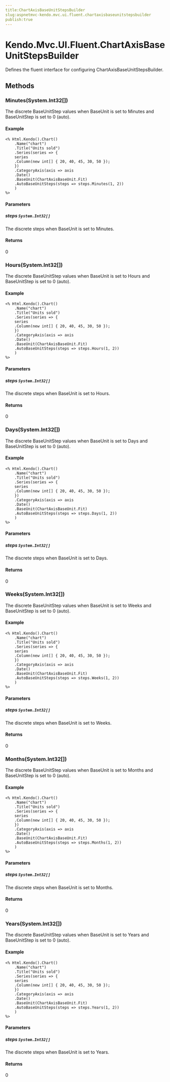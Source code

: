 ```yaml
---
title:ChartAxisBaseUnitStepsBuilder
slug:aspnetmvc-kendo.mvc.ui.fluent.chartaxisbaseunitstepsbuilder
publish:true
---
```


# Kendo.Mvc.UI.Fluent.ChartAxisBaseUnitStepsBuilder
Defines the fluent interface for configuring ChartAxisBaseUnitStepsBuilder.



## Methods

### Minutes(System.Int32[])
The discrete BaseUnitStep values when BaseUnit is set to Minutes and
            BaseUnitStep is set to 0 (auto).

#### Example

    <% Html.Kendo().Chart()
        .Name("chart")
        .Title("Units sold")
        .Series(series => {
        series
        .Column(new int[] { 20, 40, 45, 30, 50 });
        })
        .CategoryAxis(axis => axis
        .Date()
        .BaseUnit(ChartAxisBaseUnit.Fit)
        .AutoBaseUnitSteps(steps => steps.Minutes(1, 2))
        )
    %>
        


#### Parameters

##### steps `System.Int32[]`
The discrete steps when BaseUnit is set to Minutes.



#### Returns
0


### Hours(System.Int32[])
The discrete BaseUnitStep values when BaseUnit is set to Hours and
            BaseUnitStep is set to 0 (auto).

#### Example

    <% Html.Kendo().Chart()
        .Name("chart")
        .Title("Units sold")
        .Series(series => {
        series
        .Column(new int[] { 20, 40, 45, 30, 50 });
        })
        .CategoryAxis(axis => axis
        .Date()
        .BaseUnit(ChartAxisBaseUnit.Fit)
        .AutoBaseUnitSteps(steps => steps.Hours(1, 2))
        )
    %>
        


#### Parameters

##### steps `System.Int32[]`
The discrete steps when BaseUnit is set to Hours.



#### Returns
0


### Days(System.Int32[])
The discrete BaseUnitStep values when BaseUnit is set to Days and
            BaseUnitStep is set to 0 (auto).

#### Example

    <% Html.Kendo().Chart()
        .Name("chart")
        .Title("Units sold")
        .Series(series => {
        series
        .Column(new int[] { 20, 40, 45, 30, 50 });
        })
        .CategoryAxis(axis => axis
        .Date()
        .BaseUnit(ChartAxisBaseUnit.Fit)
        .AutoBaseUnitSteps(steps => steps.Days(1, 2))
        )
    %>
        


#### Parameters

##### steps `System.Int32[]`
The discrete steps when BaseUnit is set to Days.



#### Returns
0


### Weeks(System.Int32[])
The discrete BaseUnitStep values when BaseUnit is set to Weeks and
            BaseUnitStep is set to 0 (auto).

#### Example

    <% Html.Kendo().Chart()
        .Name("chart")
        .Title("Units sold")
        .Series(series => {
        series
        .Column(new int[] { 20, 40, 45, 30, 50 });
        })
        .CategoryAxis(axis => axis
        .Date()
        .BaseUnit(ChartAxisBaseUnit.Fit)
        .AutoBaseUnitSteps(steps => steps.Weeks(1, 2))
        )
    %>
        


#### Parameters

##### steps `System.Int32[]`
The discrete steps when BaseUnit is set to Weeks.



#### Returns
0


### Months(System.Int32[])
The discrete BaseUnitStep values when BaseUnit is set to Months and
            BaseUnitStep is set to 0 (auto).

#### Example

    <% Html.Kendo().Chart()
        .Name("chart")
        .Title("Units sold")
        .Series(series => {
        series
        .Column(new int[] { 20, 40, 45, 30, 50 });
        })
        .CategoryAxis(axis => axis
        .Date()
        .BaseUnit(ChartAxisBaseUnit.Fit)
        .AutoBaseUnitSteps(steps => steps.Months(1, 2))
        )
    %>
        


#### Parameters

##### steps `System.Int32[]`
The discrete steps when BaseUnit is set to Months.



#### Returns
0


### Years(System.Int32[])
The discrete BaseUnitStep values when BaseUnit is set to Years and
            BaseUnitStep is set to 0 (auto).

#### Example

    <% Html.Kendo().Chart()
        .Name("chart")
        .Title("Units sold")
        .Series(series => {
        series
        .Column(new int[] { 20, 40, 45, 30, 50 });
        })
        .CategoryAxis(axis => axis
        .Date()
        .BaseUnit(ChartAxisBaseUnit.Fit)
        .AutoBaseUnitSteps(steps => steps.Years(1, 2))
        )
    %>
        


#### Parameters

##### steps `System.Int32[]`
The discrete steps when BaseUnit is set to Years.



#### Returns
0



